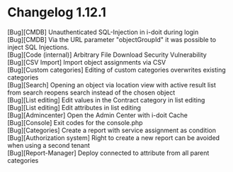 # Changelog 1.12.1

[Bug][CMDB] Unauthenticated SQL-Injection in i-doit during login  
[Bug][CMDB] Via the URL parameter "objectGroupId" it was possible to inject SQL Injections.  
[Bug][Code (internal)] Arbitrary File Download Security Vulnerability  
[Bug][CSV Import] Import object assignments via CSV  
[Bug][Custom categories] Editing of custom categories overwrites existing categories  
[Bug][Search] Opening an object via location view with active result list from search reopens search instead of the chosen object  
[Bug][List editing] Edit values in the Contract category in list editing  
[Bug][List editing] Edit attributes in list editing  
[Bug][Admincenter] Open the Admin Center with i-doit Cache  
[Bug][Console] Exit codes for the console.php  
[Bug][Categories] Create a report with service assignment as condition  
[Bug][Authorization system] Right to create a new report can be avoided when using a second tenant  
[Bug][Report-Manager] Deploy connected to attribute from all parent categories  
